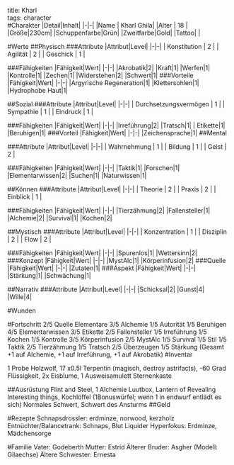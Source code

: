 title: Kharl  
tags: character  
#Charakter
|Detail|Inhalt|
|-|-|
|Name | Kharl Ghila|
|Alter | 18 |
|Größe|230cm|
|Schuppenfarbe|Grün|
|Zweitfarbe|Gold|
|Tattoo| |

#Werte
##Physisch
###Attribute
|Attribut|Level|
|-|-|
| Konstitution | 2 |
| Agilität | 2 |
| Geschick | 1 |

###Fähigkeiten
|Fähigkeit|Wert|
|-|-|
|Akrobatik|2|
|Kraft|1|
|Werfen|1|
|Kontrolle|1|
|Zechen|1|
|Widerstehen|2|
|Schwert|1|
###Vorteile
|Fähigkeit|Wert|
|-|-|
|Argyrische Regeneration|1|
|Klettersohlen|1|
|Hydrophobe Haut|1|

##Sozial
###Attribute 
|Attribut|Level|
|-|-|
| Durchsetzungsvermögen | 1 |
| Sympathie | 1 |
| Eindruck | 1 |

###Fähigkeiten
|Fähigkeit|Wert|
|-|-|
|Irreführung|2|
|Tratsch|1|
| Etikette|1|
|Beruhigen|1|
###Vorteil
|Fähigkeit|Wert|
|-|-|
|Zeichensprache|1|
##Mental

###Attribute 
|Attribut|Level|
|-|-|
| Wahrnehmung | 1 |
| Bildung | 1 |
| Geist | 2 |


###Fähigkeiten
|Fähigkeit|Wert|
|-|-|
|Taktik|1|
|Forschen|1|
|Elementarwissen|2|
|Suchen|1|
|Naturwissen|1|

##Können
###Attribute 
|Attribut|Level|
|-|-|
| Theorie | 2 |
| Praxis | 2 |
| Einblick | 1 |


###Fähigkeiten
|Fähigkeit|Wert|
|-|-|
|Tierzähmung|2|
|Fallensteller|1|
|Alchemie|2|
|Survival|1|
|Kochen|2|




##Mystisch
###Attribute 
|Attribut|Level|
|-|-|
| Konzentration | 1 |
| Disziplin | 2 |
| Flow | 2 |


###Fähigkeiten
|Fähigkeit|Wert|
|-|-|
|Spurenlos|1|
|Wettersinn|2|
###Konzept
|Fähigkeit|Wert|
|-|-|
|MystAlc|1|
|Körperinfusion|2|
###Quelle
|Fähigkeit|Wert|
|-|-|
|Zutaten|1|
###Aspekt
|Fähigkeit|Wert|
|-|-|
|Stärkung|1|
|Schwächung|1|

##Narrativ
###Attribute
|Attribut|Level|
|-|-|
|Schicksal|2|
|Gunst|4|
|Wille|4|

#Wunden


#Fortschritt
2/5 Quelle Elementare
3/5 Alchemie
1/5 Autorität
1/5 Beruhigen
4/5 Elementarwissen
3/5 Etikette
2/5 Fallensteller
1/5 Irreführung
1/5 Kochen
1/5 Kontrolle 
3/5 Körperinfusion
2/5 MystAlc
1/5 Survival
1/5 Stil
1/5 Taktik
2/5 Tierzähmung
1/5 Tratsch
2/5 Überzeugen
1/5 Stärkung
(Gesamt +1 auf Alchemie, +1 auf Irreführung, +1 auf Akrobatik)
#Inventar

1 Probe Holzwolf, 17 x0.5l Terpentin (magisch, destroy astrifacts), -60 Grad Flüssigkeit, 2x Eisblume, 1 Ausweisamulett Sternenkaste

##Ausrüstung
Flint and Steel, 1 Alchemie Luutbox, Lantern of Revealing Interesting things, Kochlöffel (1Bonuswürfel; wenn 1 in endwurf entlädt es sich)
Normales Schwert, Schwert des Ansturms
##Geld







#Rezepte
Schnapsdrossler: erdminze, norwood, kerzholz
Entnüchter/Balancetrank: Schnaps, Blut
Liquider Hyperfokus: Erdminze, Mädchensorge



#Familie
Vater: Godeberth
Mutter: Estrid
Älterer Bruder: Asgher (Modell: Gilaechse)
Ältere Schwester: Ernesta

